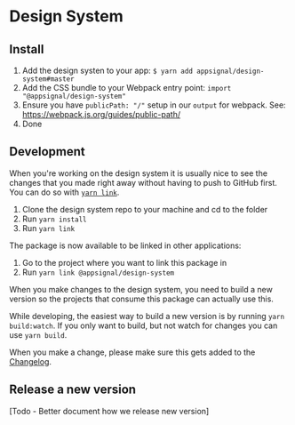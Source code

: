 # Design System

## Install

1. Add the design systen to your app: `$ yarn add appsignal/design-system#master`
2. Add the CSS bundle to your Webpack entry point: `import "@appsignal/design-system"`
3. Ensure you have `publicPath: "/"` setup in our `output` for webpack. See: https://webpack.js.org/guides/public-path/
4. Done

## Development

When you're working on the design system it is usually nice to see the changes
that you made right away without having to push to GitHub first. You can do so
with [`yarn link`](https://yarnpkg.com/lang/en/docs/cli/link/).

1. Clone the design system repo to your machine and cd to the folder
2. Run `yarn install`
3. Run `yarn link`

The package is now available to be linked in other applications:

1. Go to the project where you want to link this package in
2. Run `yarn link @appsignal/design-system`

When you make changes to the design system, you need to build a new version so
the projects that consume this package can actually use this.

While developing, the easiest way to build a new version is by running `yarn build:watch`.
If you only want to build, but not watch for changes you can use `yarn build`.

When you make a change, please make sure this gets added to the [Changelog](https://github.com/appsignal/design-system/blob/master/CHANGELOG).

## Release a new version

[Todo - Better document how we release new version]
